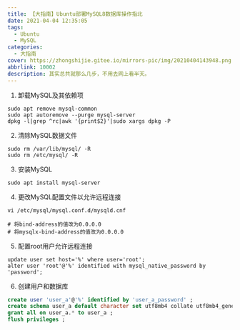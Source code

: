 ```yaml
---
title: 【大指南】Ubuntu部署MySQL8数据库操作指北
date: 2021-04-04 12:35:05
tags:
  - Ubuntu
  - MySQL
categories:
  - 大指南
cover: https://zhongshijie.gitee.io/mirrors-pic/img/20210404143948.png
abbrlink: 10002
description: 其实总共就那么几步，不用去网上看半天。
---
```


1. 卸载MySQL及其依赖项
```shell
sudo apt remove mysql-common
sudo apt autoremove --purge mysql-server
dpkg -l|grep ^rc|awk '{print$2}'|sudo xargs dpkg -P
```
2. 清除MySQL数据文件
```shell
sudo rm /var/lib/mysql/ -R
sudo rm /etc/mysql/ -R
```
3. 安装MySQL
```shell
sudo apt install mysql-server
```
4. 更改MySQL配置文件以允许远程连接
```shell
vi /etc/mysql/mysql.conf.d/mysqld.cnf

# 将bind-address的值改为0.0.0.0
# 将mysqlx-bind-address的值改为0.0.0.0
```
5. 配置root用户允许远程连接
```shell
update user set host='%' where user='root';
alter user 'root'@'%' identified with mysql_native_password by 'password';
```
6. 创建用户和数据库
```sql
create user 'user_a'@'%' identified by 'user_a_password' ;
create schema user_a default character set utf8mb4 collate utf8mb4_general_ci ;
grant all on user_a.* to user_a ;
flush privileges ;
```
